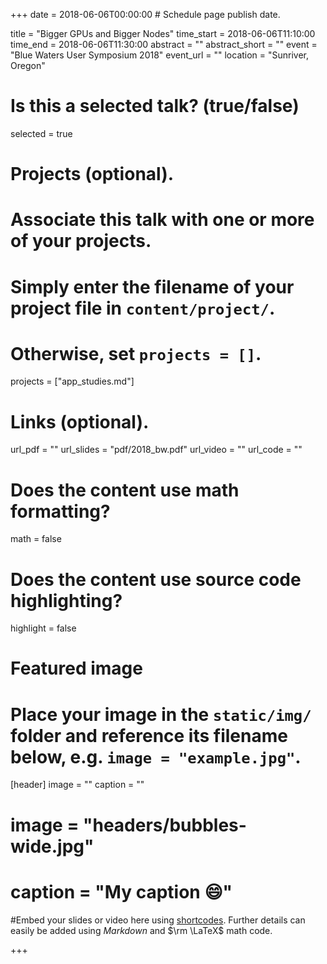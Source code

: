 +++
date = 2018-06-06T00:00:00  # Schedule page publish date.

title = "Bigger GPUs and Bigger Nodes"
time_start = 2018-06-06T11:10:00
time_end = 2018-06-06T11:30:00
abstract = ""
abstract_short = ""
event = "Blue Waters User Symposium 2018"
event_url = ""
location = "Sunriver, Oregon"

# Is this a selected talk? (true/false)
selected = true

# Projects (optional).
#   Associate this talk with one or more of your projects.
#   Simply enter the filename of your project file in `content/project/`.
#   Otherwise, set `projects = []`.
projects = ["app_studies.md"]

# Links (optional).
url_pdf = ""
url_slides = "pdf/2018_bw.pdf"
url_video = ""
url_code = ""

# Does the content use math formatting?
math = false

# Does the content use source code highlighting?
highlight = false

# Featured image
# Place your image in the `static/img/` folder and reference its filename below, e.g. `image = "example.jpg"`.
[header]
image = ""
caption = ""
# image = "headers/bubbles-wide.jpg"
# caption = "My caption :smile:"

#Embed your slides or video here using [shortcodes](https://sourcethemes.com/academic/post/writing-markdown-latex/). Further details can easily be added using *Markdown* and $\rm \LaTeX$ math code.

+++
